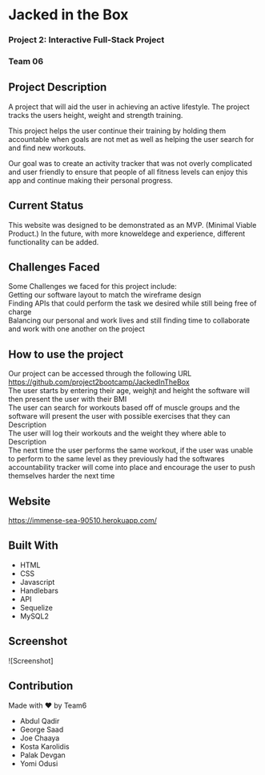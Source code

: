 #  Jacked in the Box
### Project 2: Interactive Full-Stack Project
### Team 06

## Project Description
A project that will aid the user in achieving an active lifestyle. The project tracks the users height, weight and strength training.  

This project helps the user continue their training by holding them accountable when goals are not met as well as helping the user search for and find new workouts.  

Our goal was to create an activity tracker that was not overly complicated and user friendly to ensure that people of all fitness levels can enjoy this app and continue making their personal progress.  

## Current Status
This website was designed to be demonstrated as an MVP. (Minimal Viable Product.) In the future, with more knoweldege and experience, different functionality can be added.

## Challenges Faced
Some Challenges we faced for this project include:  
Getting our software layout to match the wireframe design  
Finding APIs that could perform the task we desired while still being free of charge  
Balancing our personal and work lives and still finding time to collaborate and work with one another on the project  

## How to use the project
Our project can be accessed through the following URL  
https://github.com/project2bootcamp/JackedInTheBox  
The user starts by entering their age, weighjt and height the software will then present the user with their BMI  
The user can search for workouts based off of muscle groups and the software will present the user with possible exercises that they can Description  
The user will log their workouts and the weight they where able to Description  
The next time the user performs the same workout, if the user was unable to perform to the same level as they previously had the softwares accountability tracker will come into place and encourage the user to push themselves harder the next time  

## Website
https://immense-sea-90510.herokuapp.com/

## Built With
* HTML
* CSS
* Javascript
* Handlebars
* API
* Sequelize
* MySQL2

## Screenshot
![Screenshot]

## Contribution
Made with ❤️ by Team6
* Abdul Qadir
* George Saad
* Joe Chaaya
* Kosta Karolidis
* Palak Devgan
* Yomi Odusi







